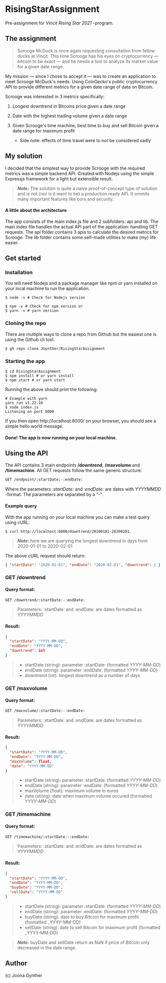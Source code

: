 # RisingStarAssignment

Pre-assignment for _Vincit Rising Star 2021_ -program.


## The assignment
> Scrooge McDuck is once again requesting consultation from fellow ducks at Vincit.
> This time Scrooge has his eyes on cryptocurrency — bitcoin to be exact — and he needs a tool to
> analyze its market value for a given date range.

My mission — since I chose to accept it — was to create an application to meet Scrooge McDuck's needs. Using CoinGecko's public cryptocurrency API to provide different metrics for a given date range of data on Bitcoin. 

Scrooge was interested in 3 metrics specifically:

  1) Longest downtrend in Bitcoins price given a date range
 
  2) Date with the highest trading volume given a date range
 
  3) Given Scrooge's time machine, best time to buy and sell Bitcoin given a date range for maximum profit
      - Side note: effects of time travel were to not be considered sadly


## My solution

I decided that the simplest way to provide Scrooge with the required metrics was a simple backend API. Created with Nodejs using the simple Expressjs framework for a light but extensible result. 

> **_Note:_** The solution is quite a naive proof-of-concept type of solution and is not (nor is it ment to be) a production ready API. It ommits many important features like cors and security.

#### A little about the architecture
The app consists of the main index.js file and 2 subfolders: api and lib. The main index file handles the actual API part of the application: handling GET requests. The api folder contains 3 apis to calculate the desired metrics for Scrooge. The lib folder contains some self-made utilities to make (my) life easier.

## Get started
### Installation
You will need Nodejs and a package manager like npm or yarn installed on your local machine to run the application.
````console
$ node -v # Check for Nodejs version
````
````console
$ npm -v # Check for npm version or
$ yarn -v # yarn version
````

### Cloning the repo
There are multiple ways to clone a repo from Github but the easiest one is using the Github cli tool.
````console
$ gh repo clone JGynther/RisingStarAssignment
````

### Starting the app
````console
$ cd RisingStarAssignment
$ npm install # or yarn install
$ npm start # or yarn start
````
Running the above should print the following:
````console
# Example with yarn 
yarn run v1.22.10
$ node index.js
Listening on port 8000
````
If you then open http://localhost:8000/ on your browser, you should see a simple hello world message.
#### Done! The app is now running on your local machine.

## Using the API
The API contains 3 main endpoints **/downtrend**, **/maxvolume** and **/timemachine**.
All GET requests follow the same generic structure:
````rest
GET /endpoint/:startDate:-:endDate:
````
Where the parameters _:startDate:_ and _:endDate:_ are dates with _YYYYMMDD_ -format. The parameters are separated by a "-".

#### Example query
With the app running on your local machine you can make a test query using cURL:
````console
$ curl http://localhost:8000/downtrend/20200101-20200201
````

> **_Note:_** here we are querying the longest downtrend in days from 2020-01-01 to 2020-02-01

The above cURL request should return:
````json
{ "startDate": "2020-01-01", "endDate": "2020-02-01", "downtrend": 2 }
````

### GET /downtrend
#### Query format:
````rest
GET /downtrend/:startDate:-:endDate:
````
> Parameters: :startDate: and :endDate: are dates formatted as _YYYYMMDD_

#### Result:
````json
{
  "startDate": "YYYY-MM-DD",
  "endDate": "YYYY-MM-DD",
  "downtrend": int
}
````
>  - startDate (string): parameter :startDate: (formatted _YYYY-MM-DD_)
>  - endDate (string): parameter :endDate: (formatted _YYYY-MM-DD_)
>  - downtrend (int): longest downtrend as a number of days

### GET /maxvolume
#### Query format:
````rest
GET /maxvolume/:startDate:-:endDate:
````
> Parameters: :startDate: and :endDate: are dates formatted as _YYYYMMDD_

#### Result:
````json
{
  "startDate": "YYYY-MM-DD",
  "endDate": "YYYY-MM-DD",
  "maxVolume": float,
  "date": "YYYY-MM-DD"
}
````
>  - startDate (string): parameter :startDate: (formatted _YYYY-MM-DD_)
>  - endDate (string): parameter :endDate: (formatted _YYYY-MM-DD_)
>  - maxVolume (float): maximum volume in euros
>  - date (string): date when maximum volume occured (formatted _YYYY-MM-DD_)

### GET /timemachine
#### Query format:
````rest
GET /timemachine/:startDate:-:endDate:
````
> Parameters: :startDate: and :endDate: are dates formatted as _YYYYMMDD_

#### Result:
````json
{
  "startDate": "YYYY-MM-DD",
  "endDate": "YYYY-MM-DD",
  "buyDate": "YYYY-MM-DD",
  "sellDate": "YYYY-MM-DD"
}
````
>  - startDate (string): parameter :startDate: (formatted _YYYY-MM-DD_)
>  - endDate (string): parameter :endDate: (formatted _YYYY-MM-DD_)
>  - buyDate (string): date to buy Bitcoin for maximum profit (formatted _YYYY-MM-DD)
>  - sellDate (string): date to sell Bitcoin for maximum profit (formatted _YYYY-MM-DD)

> **_Note:_** buyDate and sellDate return as NaN if price of Bitcoin only decreased in the date range.

## Author
(c) Joona Gynther
